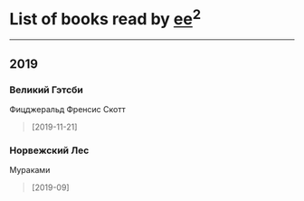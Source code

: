 # List of books read by [ee](https://my.mail.ru/mail/frodzhers/)<sup>2</sup>
---

## 2019

### Великий Гэтсби
Фицджеральд Френсис Скотт
> [2019-11-21] 


### Норвежский Лес
Мураками
> [2019-09] 



